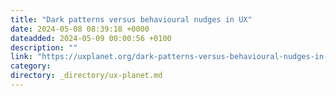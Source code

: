 ```yaml
---
title: "Dark patterns versus behavioural nudges in UX"
date: 2024-05-08 08:39:18 +0000
dateadded: 2024-05-09 00:00:56 +0100
description: ""
link: "https://uxplanet.org/dark-patterns-versus-behavioural-nudges-in-ux-e79633970b3f?source=rss----819cc2aaeee0---4"
category:
directory: _directory/ux-planet.md
---
```

